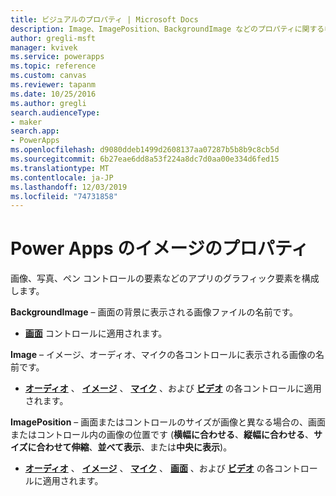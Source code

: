 ```yaml
---
title: ビジュアルのプロパティ | Microsoft Docs
description: Image、ImagePosition、BackgroundImage などのプロパティに関する参照情報
author: gregli-msft
manager: kvivek
ms.service: powerapps
ms.topic: reference
ms.custom: canvas
ms.reviewer: tapanm
ms.date: 10/25/2016
ms.author: gregli
search.audienceType:
- maker
search.app:
- PowerApps
ms.openlocfilehash: d9080ddeb1499d2608137aa07287b5b8b9c8cb5d
ms.sourcegitcommit: 6b27eae6dd8a53f224a8dc7d0aa00e334d6fed15
ms.translationtype: MT
ms.contentlocale: ja-JP
ms.lasthandoff: 12/03/2019
ms.locfileid: "74731858"
---
```

# <a name="image-properties-in-power-apps"></a>Power Apps のイメージのプロパティ
画像、写真、ペン コントロールの要素などのアプリのグラフィック要素を構成します。

**BackgroundImage** – 画面の背景に表示される画像ファイルの名前です。

* **[画面](control-screen.md)** コントロールに適用されます。

**Image** – イメージ、オーディオ、マイクの各コントロールに表示される画像の名前です。

* **[オーディオ](control-audio-video.md)** 、 **[イメージ](control-image.md)** 、 **[マイク](control-microphone.md)** 、および **[ビデオ](control-audio-video.md)** の各コントロールに適用されます。

**ImagePosition** – 画面またはコントロールのサイズが画像と異なる場合の、画面またはコントロール内の画像の位置です (**横幅に合わせる**、**縦幅に合わせる**、**サイズに合わせて伸縮**、**並べて表示**、または**中央に表示**)。

* **[オーディオ](control-audio-video.md)** 、 **[イメージ](control-image.md)** 、 **[マイク](control-microphone.md)** 、 **[画面](control-screen.md)** 、および **[ビデオ](control-audio-video.md)** の各コントロールに適用されます。

